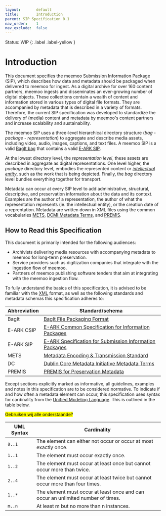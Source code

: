 ```yaml
---
layout:       default
title:        Introduction
parent: SIP Specification 0.1
nav_order:    1
nav_exclude:  false
---
```

Status: WIP
{: .label .label-yellow }
# Introduction

This document specifies the meemoo Submission Information Package (SIP), which describes how data and metadata should be packaged when delivered to meemoo for ingest.
As a digital archive for over 160 content partners, meemoo ingests and disseminates an ever-growing number of digital objects.
These collections contain a wealth of content and information stored in various types of digital file formats.
They are accompanied by metadata that is described in a variety of formats.
Therefore, the current SIP specification was developed to standardize the delivery of (media) content and metadata by meemoo's content partners and increase scalability and sustainability.

The meemoo SIP uses a three-level hierarchical directory structure (_bag - package - representation_) to aggregate and describe media assets, including video, audio, images, captions, and text files.
A meemoo SIP is a valid [BagIt bag](https://www.rfc-editor.org/rfc/rfc8493.html) that contains a valid [E-ARK SIP](https://earksip.dilcis.eu/). 

At the lowest directory level, the _representation level_, these assets are described in aggregate as digital representations.
One level higher, the _package_ directory level, embodies the represented content or [_intellectual entity_](/2_core-concepts#ie), such as the work that is being depicted.
Finally, the _bag_ directory level bundles everything together for transport. 

Metadata can occur at every SIP level to add administrative, structural, descriptive, and preservation information about the data and its context.
Examples are the author of a representation, the author of what the representation represents (ie. the intellectual entity), or the creation date of a reprentation.
Metadata are written down in XML files using the common vocabularies [METS](https://www.loc.gov/standards/mets), [DCMI Metadata Terms](https://www.dublincore.org/specifications/dublin-core/dcmi-terms/), and [PREMIS](https://www.loc.gov/standards/premis/).

## How to Read this Specification

This document is primarily intended for the following audiences:

- Archivists delivering media resources with accompanying metadata to meemoo for long-term preservation.
- Service providers such as digitization companies that integrate with the ingestion flow of meemoo.
- Partners of meemoo publishing software tenders that aim at integrating with the meemoo ingestion flow.

To fully understand the basics of this specification, it is advised to be familiar with the [XML](https://www.w3.org/XML/) format, as well as the following standards and metadata schemas this specification adheres to:

| Abbreviation | Standard/schema|
| ------------ | -------------- |
| BagIt        | [BagIt File Packaging Format](https://www.rfc-editor.org/rfc/rfc8493.html)|
| E-ARK CSIP   | [E-ARK Common Specification for Information Packages](https://earkcsip.dilcis.eu/)|
| E-ARK SIP    | [E-ARK Specification for Submission Information Packages](https://earksip.dilcis.eu/)|
| METS         | [Metadata Encoding & Transmission Standard](https://www.loc.gov/standards/mets/mets.xsd)|
| DC           | [Dublin Core Metadata Initiative Metadata Terms](http://dublincore.org/schemas/xmls/qdc/2008/02/11/dcterms.xsd)|
| PREMIS       | [PREMIS for Preservation Metadata](https://www.loc.gov/standards/premis/v3/premis-v3-0.xsd)|

Except sections explicitly marked as informative, all guidelines, examples and notes in this specification are to be considered normative.
To indicate if and how often a metadata element can occur, this specification uses syntax for cardinality from the [Unified Modeling Language](https://www.omg.org/spec/UML/2.5.1/PDF).
This is outlined in the table below.

<mark class="miel">Gebruiken wij alle onderstaande?</mark>

| UML Syntax | Cardinality                                                                      |
| ---------- | -------------------------------------------------------------------------------- |
| `0..1`       | The element can either not occur or occur at most exactly once.                  |
| `1..1`       | The element must occur exactly once.                                             |
| `1..2`       | The element must occur at least once but cannot occur more than twice.           |
| `2..4`       | The element must occur at least twice but cannot occur more than four times.     |
| `1..*`       | The element must occur at least once and can occur an unlimited number of times. |
| `m..n`       | At least m but no more than n instances.                                         |
